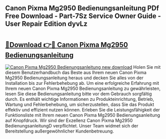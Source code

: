 ## Canon Pixma Mg2950 Bedienungsanleitung PDf Free Download - Part-7Sz Service Owner Guide - User Repair Edition dyvLz

# <h2><a href="http://df4qsmn.blite.top/?on=Canon+Pixma+Mg2950+Bedienungsanleitung">🔗Download 👉🔴 Canon Pixma Mg2950 Bedienungsanleitung</a></h2>

[![Canon Pixma Mg2950 Bedienungsanleitung new download](https://i.imgur.com/lujVjoI.png)](http://df4qsmn.blite.top/?on=Canon+Pixma+Mg2950+Bedienungsanleitung)
Holen Sie mit diesem Benutzerhandbuch das Beste aus Ihrem neuen Canon Pixma Mg2950 Bedienungsanleitung heraus und decken Sie alles von der Installation bis zur Fehlerbehebung ab. Um eine erfolgreiche Erfahrung mit Ihrem neuen Canon Pixma Mg2950 Bedienungsanleitung zu gewährleisten, lesen Sie diese Bedienungsanleitung bitte vor dem Gebrauch sorgfältig durch. Es enthält wichtige Informationen zu Produkteinrichtung, Betrieb, Wartung und Fehlerbehebung, um sicherzustellen, dass Sie das Produkt effektiv und effizient nutzen können. Erleben Sie die Leistungsfähigkeit der Funktionsliste mit Ihrem neuen Canon Pixma Mg2950 Bedienungsanleitung auf Knopfdruck. Wir sind der Exzellenz Canon Pixma Mg2950 BedienungsanleitungD verpflichtet. Unser Team widmet sich der Bereitstellung außergewöhnlicher Kundenbetreuung.
